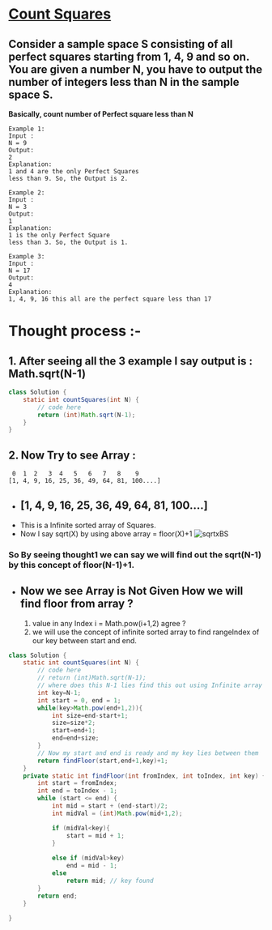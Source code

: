 # [**Count Squares**](https://practice.geeksforgeeks.org/problems/count-squares3649/1#)

## Consider a sample space S consisting of all perfect squares starting from 1, 4, 9 and so on. You are given a number N, you have to output the number of integers less than N in the sample space S.
**Basically, count number of Perfect square less than N**
```
Example 1:
Input :
N = 9
Output:
2
Explanation:
1 and 4 are the only Perfect Squares
less than 9. So, the Output is 2.
```
```
Example 2:
Input :
N = 3
Output:
1
Explanation:
1 is the only Perfect Square
less than 3. So, the Output is 1.
```
```
Example 3:
Input :
N = 17
Output:
4
Explanation:
1, 4, 9, 16 this all are the perfect square less than 17
```
# Thought process :-
## 1. After seeing all the 3 example I say output is : Math.sqrt(N-1)
```java
class Solution {
    static int countSquares(int N) {
        // code here
        return (int)Math.sqrt(N-1);
    }
}
```
## 2. Now Try to see Array : 
```
 0  1  2   3  4   5   6   7   8    9
[1, 4, 9, 16, 25, 36, 49, 64, 81, 100....]
```

- ## [1, 4, 9, 16, 25, 36, 49, 64, 81, 100....]
- This is a Infinite sorted array of Squares.
- Now I say sqrt(X) by using above array = floor(X)+1
![sqrtxBS](https://user-images.githubusercontent.com/71629248/131823358-9a68f47e-65e5-4cb0-858d-9fd614655be5.png)
### **So By seeing thought1 we can say we will find out the sqrt(N-1) by this concept of floor(N-1)+1.** 
- ## Now we see Array is Not Given How we will find floor from array ?
    1. value in any Index i = Math.pow(i+1,2) agree ?
    2. we will use the concept of infinite sorted array to find rangeIndex of our key between start and end.
```java
class Solution {
    static int countSquares(int N) {
        // code here
        // return (int)Math.sqrt(N-1);
        // where does this N-1 lies find this out using Infinite array concept
        int key=N-1;
        int start = 0, end = 1;
        while(key>Math.pow(end+1,2)){
            int size=end-start+1;
            size=size*2;
            start=end+1;
            end=end+size;
        }
        // Now my start and end is ready and my key lies between them
        return findFloor(start,end+1,key)+1;
    }
    private static int findFloor(int fromIndex, int toIndex, int key) {
        int start = fromIndex;
        int end = toIndex - 1;
        while (start <= end) {
            int mid = start + (end-start)/2;
            int midVal = (int)Math.pow(mid+1,2);

            if (midVal<key){
                start = mid + 1;
            }
                
            else if (midVal>key)
                end = mid - 1;
            else
                return mid; // key found
        }
        return end;  
    }
    
}
```    





